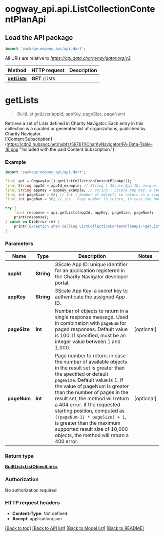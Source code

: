 # oogway_api.api.ListCollectionContentPlanApi

## Load the API package
```dart
import 'package:oogway_api/api.dart';
```

All URIs are relative to *https://api.data.charitynavigator.org/v2*

Method | HTTP request | Description
------------- | ------------- | -------------
[**getLists**](ListCollectionContentPlanApi.md#getlists) | **GET** /Lists | 


# **getLists**
> BuiltList<ListObjectLink> getLists(appId, appKey, pageSize, pageNum)



Retrieve a set of Lists defined in Charity Navigator. Each entry in this collection is a curated or generated list of organizations, published by Charity Navigator. <br/> ![Content Subscription](https://cdn2.hubspot.net/hubfs/597611/CharityNavigator/FA-Data-Table-16.png \"Included with the paid Content Subscription.\")

### Example
```dart
import 'package:oogway_api/api.dart';

final api = OogwayApi().getListCollectionContentPlanApi();
final String appId = appId_example; // String | 3Scale App ID: unique identifier for an application registered in the Charity Navigator  developer portal.
final String appKey = appKey_example; // String | 3Scale App Key: a secret key to authenticate the assigned App ID.
final int pageSize = 56; // int | Number of objects to return in a single response message. Used in combination with `pageNum` for paged responses. Default value is 100.  If specified, must be an integer value between 1 and 1,000.
final int pageNum = 56; // int | Page number to return, in case the number of available objects in the result set is greater than the specified or default `pageSize`. Default value is 1. If the value of pageNum is greater than the number of pages in the result set, the method will return a 404 error. If the requested starting position, computed as `((pageNum-1) * pageSize) + 1`, is greater than the maximum supported result size of 10,000 objects, the method will return a 400 error.

try {
    final response = api.getLists(appId, appKey, pageSize, pageNum);
    print(response);
} catch on DioError (e) {
    print('Exception when calling ListCollectionContentPlanApi->getLists: $e\n');
}
```

### Parameters

Name | Type | Description  | Notes
------------- | ------------- | ------------- | -------------
 **appId** | **String**| 3Scale App ID: unique identifier for an application registered in the Charity Navigator  developer portal. | 
 **appKey** | **String**| 3Scale App Key: a secret key to authenticate the assigned App ID. | 
 **pageSize** | **int**| Number of objects to return in a single response message. Used in combination with `pageNum` for paged responses. Default value is 100.  If specified, must be an integer value between 1 and 1,000. | [optional] 
 **pageNum** | **int**| Page number to return, in case the number of available objects in the result set is greater than the specified or default `pageSize`. Default value is 1. If the value of pageNum is greater than the number of pages in the result set, the method will return a 404 error. If the requested starting position, computed as `((pageNum-1) * pageSize) + 1`, is greater than the maximum supported result size of 10,000 objects, the method will return a 400 error. | [optional] 

### Return type

[**BuiltList&lt;ListObjectLink&gt;**](ListObjectLink.md)

### Authorization

No authorization required

### HTTP request headers

 - **Content-Type**: Not defined
 - **Accept**: application/json

[[Back to top]](#) [[Back to API list]](../README.md#documentation-for-api-endpoints) [[Back to Model list]](../README.md#documentation-for-models) [[Back to README]](../README.md)

